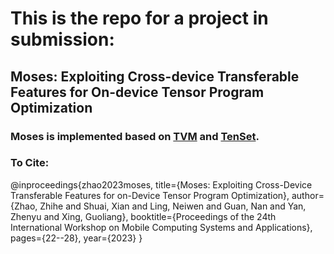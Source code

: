 # This is the repo for a project in submission:

## Moses: Exploiting Cross-device Transferable Features for On-device Tensor Program Optimization 

### Moses is implemented based on [TVM](https://tvm.apache.org/) and [TenSet](https://github.com/tlc-pack/tenset). 

### To Cite:
@inproceedings{zhao2023moses,
  title={Moses: Exploiting Cross-Device Transferable Features for on-Device Tensor Program Optimization},
  author={Zhao, Zhihe and Shuai, Xian and Ling, Neiwen and Guan, Nan and Yan, Zhenyu and Xing, Guoliang},
  booktitle={Proceedings of the 24th International Workshop on Mobile Computing Systems and Applications},
  pages={22--28},
  year={2023}
}

